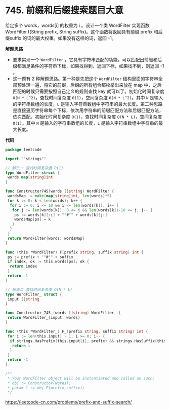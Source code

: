 # 745. 前缀和后缀搜索**题目大意**  

给定多个 words，words[i] 的权重为 i 。设计一个类 WordFilter 实现函数WordFilter.f(String prefix, String suffix)。这个函数将返回具有前缀 prefix 和后缀suffix 的词的最大权重。如果没有这样的词，返回 -1。

**解题思路**  

- 要求实现一个 `WordFilter` ，它具有字符串匹配的功能，可以匹配出前缀和后缀都满足条件的字符串下标，如果找得到，返回下标，如果找不到，则返回 -1 。
- 这一题有 2 种解题思路。第一种是先把这个 `WordFilter` 结构里面的字符串全部预处理一遍，将它的前缀，后缀的所有组合都枚举出来放在 map 中，之后匹配的时候只需要按照自己定义的规则查找 key 就可以了。初始化时间复杂度 `O(N * L^2)`，查找时间复杂度 `O(1)`，空间复杂度 `O(N * L^2)`。其中 `N` 是输入的字符串数组的长度，`L` 是输入字符串数组中字符串的最大长度。第二种思路是直接遍历字符串每个下标，依次用字符串的前缀匹配方法和后缀匹配方法，依次匹配。初始化时间复杂度 `O(1)`，查找时间复杂度 `O(N * L)`，空间复杂度 `O(1)`。其中 `N` 是输入的字符串数组的长度，`L` 是输入字符串数组中字符串的最大长度。

**代码**  

```go
package leetcode

import ""strings""

// 解法一 查找时间复杂度 O(1)
type WordFilter struct {
 words map[string]int
}

func Constructor745(words []string) WordFilter {
 wordsMap := make(map[string]int, len(words)*5)
 for k := 0; k < len(words); k++ {
  for i := 0; i <= 10 && i <= len(words[k]); i++ {
   for j := len(words[k]); 0 <= j && len(words[k])-10 <= j; j-- {
    ps := words[k][:i] + ""#"" + words[k][j:]
    wordsMap[ps] = k
   }
  }
 }
 return WordFilter{words: wordsMap}
}

func (this *WordFilter) F(prefix string, suffix string) int {
 ps := prefix + ""#"" + suffix
 if index, ok := this.words[ps]; ok {
  return index
 }
 return -1
}

// 解法二 查找时间复杂度 O(N * L)
type WordFilter_ struct {
 input []string
}

func Constructor_745_(words []string) WordFilter_ {
 return WordFilter_{input: words}
}

func (this *WordFilter_) F_(prefix string, suffix string) int {
 for i := len(this.input) - 1; i >= 0; i-- {
  if strings.HasPrefix(this.input[i], prefix) && strings.HasSuffix(this.input[i], suffix) {
   return i
  }
 }
 return -1
}

/**
 * Your WordFilter object will be instantiated and called as such:
 * obj := Constructor(words);
 * param_1 := obj.F(prefix,suffix);
 */
```

https://leetcode-cn.com/problems/prefix-and-suffix-search/